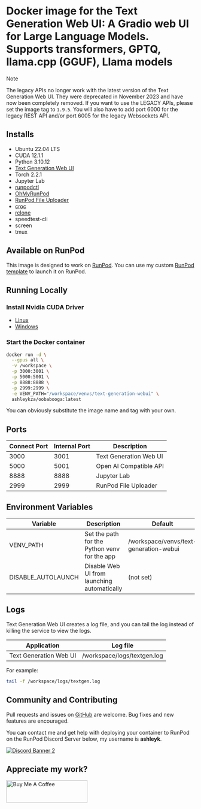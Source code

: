 # Docker image for the Text Generation Web UI: A Gradio web UI for Large Language Models. Supports transformers, GPTQ, llama.cpp (GGUF), Llama models

> [!NOTE]
> The legacy APIs no longer work with the latest version of the
> Text Generation Web UI. They were deprecated in
> November 2023 and have now been completely removed.
> If you want to use the LEGACY APIs, please set the image tag
> to `1.9.5`.  You will also have to add port 6000 for the
> legacy REST API and/or port 6005 for the legacy Websockets API.

## Installs

* Ubuntu 22.04 LTS
* CUDA 12.1.1
* Python 3.10.12
* [Text Generation Web UI](
  https://github.com/oobabooga/text-generation-webui)
* Torch 2.2.1
* Jupyter Lab
* [runpodctl](https://github.com/runpod/runpodctl)
* [OhMyRunPod](https://github.com/kodxana/OhMyRunPod)
* [RunPod File Uploader](https://github.com/kodxana/RunPod-FilleUploader)
* [croc](https://github.com/schollz/croc)
* [rclone](https://rclone.org/)
* speedtest-cli
* screen
* tmux

## Available on RunPod

This image is designed to work on [RunPod](https://runpod.io?ref=2xxro4sy).
You can use my custom [RunPod template](
https://runpod.io/gsc?template=el5m58e1to&ref=2xxro4sy)
to launch it on RunPod.

## Running Locally

### Install Nvidia CUDA Driver

- [Linux](https://docs.nvidia.com/cuda/cuda-installation-guide-linux/index.html)
- [Windows](https://docs.nvidia.com/cuda/cuda-installation-guide-microsoft-windows/index.html)

### Start the Docker container

```bash
docker run -d \
  --gpus all \
  -v /workspace \
  -p 3000:3001 \
  -p 5000:5001 \
  -p 8888:8888 \
  -p 2999:2999 \
  -e VENV_PATH="/workspace/venvs/text-generation-webui" \
  ashleykza/oobabooga:latest
```

You can obviously substitute the image name and tag with your own.

## Ports

| Connect Port | Internal Port | Description            |
|--------------|---------------|------------------------|
| 3000         | 3001          | Text Generation Web UI |
| 5000         | 5001          | Open AI Compatible API |
| 8888         | 8888          | Jupyter Lab            |
| 2999         | 2999          | RunPod File Uploader   |

## Environment Variables

| Variable           | Description                                  | Default                                |
|--------------------|----------------------------------------------|----------------------------------------|
| VENV_PATH          | Set the path for the Python venv for the app | /workspace/venvs/text-generation-webui |
| DISABLE_AUTOLAUNCH | Disable Web UI from launching automatically  | (not set)                              |

## Logs

Text Generation Web UI creates a log file, and you can tail the log instead of
killing the service to view the logs.

| Application           | Log file                    |
|-----------------------|-----------------------------|
| Text Generation Web UI | /workspace/logs/textgen.log |

For example:

```bash
tail -f /workspace/logs/textgen.log
```

## Community and Contributing

Pull requests and issues on [GitHub](https://github.com/ashleykleynhans/text-generation-docker)
are welcome. Bug fixes and new features are encouraged.

You can contact me and get help with deploying your container
to RunPod on the RunPod Discord Server below,
my username is **ashleyk**.

<a target="_blank" href="https://discord.gg/pJ3P2DbUUq">![Discord Banner 2](https://discordapp.com/api/guilds/912829806415085598/widget.png?style=banner2)</a>

## Appreciate my work?

<a href="https://www.buymeacoffee.com/ashleyk" target="_blank"><img src="https://cdn.buymeacoffee.com/buttons/v2/default-yellow.png" alt="Buy Me A Coffee" style="height: 60px !important;width: 217px !important;" ></a>
